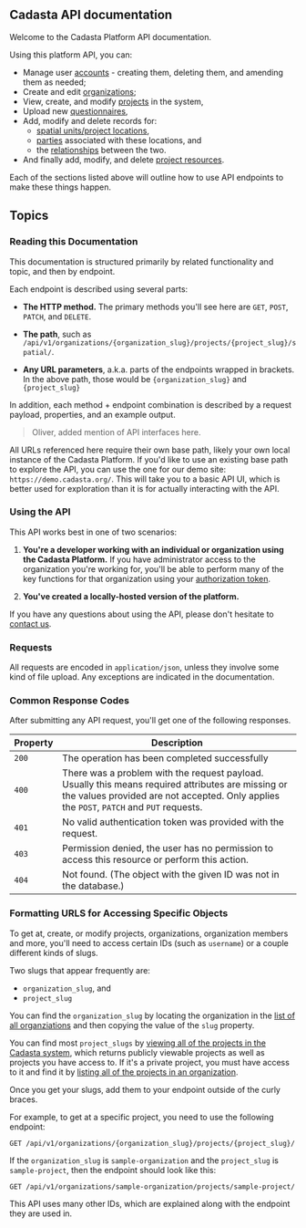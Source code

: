 ## Cadasta API documentation

Welcome to the Cadasta Platform API documentation. 

Using this platform API, you can: 

* Manage user [accounts](02-users.md) - creating them, deleting them, and amending them as needed; 
* Create and edit [organizations](03-organization.md); 
* View, create, and modify [projects](04-project.md) in the system, 
* Upload new [questionnaires](05-questionnaires.md),
* Add, modify and delete records for: 
	* [spatial units/project locations](https://github.com/Cadasta/api-docs/blob/master/content/06-records.md#user-content-spatial-units-aka-project-locations), 
	* [parties](https://github.com/Cadasta/api-docs/blob/master/content/06-records.md#user-content-parties) associated with these locations, and
	* the [relationships](https://github.com/Cadasta/api-docs/blob/master/content/06-records.md#user-content-relationships) between the two. 
* And finally add, modify, and delete [project resources](07-resources.md). 

Each of the sections listed above will outline how to use API endpoints to make these things happen.

## Topics

### Reading this Documentation

This documentation is structured primarily by related functionality and topic, and then by endpoint. 

Each endpoint is described using several parts:

* **The HTTP method.** The primary methods you'll see here are `GET`, `POST`, `PATCH`, and `DELETE`.

* **The path**, such as `/api/v1/organizations/{organization_slug}/projects/{project_slug}/spatial/`.

* **Any URL parameters**, a.k.a. parts of the endpoints wrapped in brackets. In the above path, those would be `{organization_slug}` and `{project_slug}`

In addition, each method + endpoint combination is described by a request payload, properties, and an example output. 

> Oliver, added mention of API interfaces here. 

All URLs referenced here require their own base path, likely your own local instance of the Cadasta Platform. If you'd like to use an existing base path to explore the API, you can use the one for our demo site: `https://demo.cadasta.org/`. This will take you to a basic API UI, which is better used for exploration than it is for actually interacting with the API.

### Using the API

This API works best in one of two scenarios: 

1. **You're a developer working with an individual or organization using the Cadasta Platform.** If you have administrator access to the organization you're working for, you'll be able to perform many of the key functions for that organization using your [authorization token](02-users.md#user-content-log-a-user-in). 

2. **You've created a locally-hosted version of the platform.** 

If you have any questions about using the API, please don't hesitate to [contact us](http://cadasta.org/contact/). 

### Requests

All requests are encoded in `application/json`, unless they involve some kind of file upload. Any exceptions are indicated in the documentation.

### Common Response Codes

After submitting any API request, you'll get one of the following responses. 

Property | Description
---|---
`200` | The operation has been completed successfully
`400` | There was a problem with the request payload. Usually this means required attributes are missing or the values provided are not accepted. Only applies the `POST`, `PATCH` and `PUT` requests. 
`401` | No valid authentication token was provided with the request. 
`403` | Permission denied, the user has no permission to access this resource or perform this action. 
`404` | Not found. (The object with the given ID was not in the database.)

### Formatting URLS for Accessing Specific Objects

To get at, create, or modify projects, organizations, organization members and more, you'll need to access certain IDs (such as `username`) or a couple different kinds of slugs.  

Two slugs that appear frequently are: 

* `organization_slug`, and 
* `project_slug`

You can find the `organization_slug` by locating the organization in the [list of all organziations](03-organization.md#user-content-list-organizations) and then copying the value of the `slug` property. 

You can find most `project_slugs` by [viewing all of the projects in the Cadasta system](04-projects.md#user-content-list-all-projects), which returns publicly viewable projects as well as projects you have access to. If it's a private project, you must have access to it and find it by [listing all of the projects in an organization](#user-content-list-all-projects-in-an-organization). 

Once you get your slugs, add them to your endpoint outside of the curly braces. 

For example, to get at a specific project, you need to use the following endpoint:

```endpoint
GET /api/v1/organizations/{organization_slug}/projects/{project_slug}/
```

If the `organization_slug` is `sample-organization` and the `project_slug` is `sample-project`, then the endpoint should look like this:

```
GET /api/v1/organizations/sample-organization/projects/sample-project/
```

This API uses many other IDs, which are explained along with the endpoint they are used in. 
